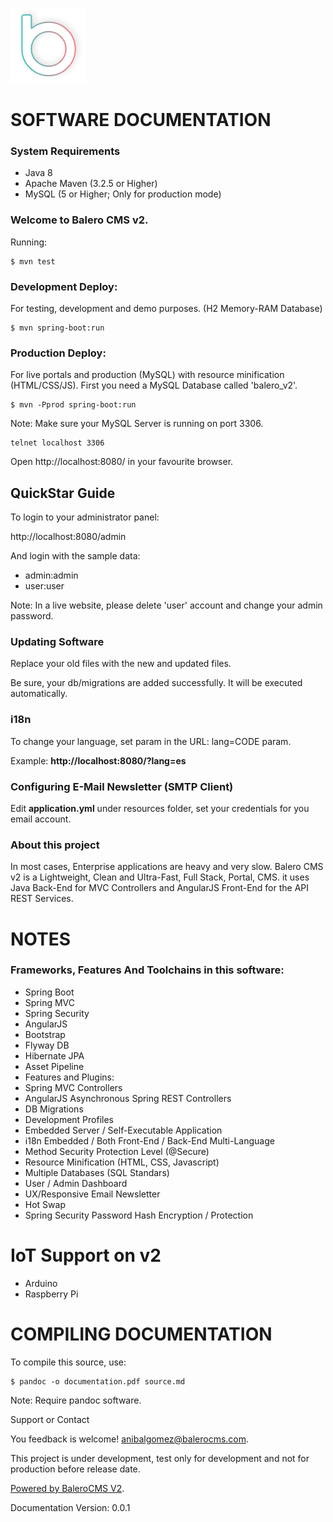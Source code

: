 ![BaleroCMS v2](images/logo.png)

SOFTWARE DOCUMENTATION
======================

### System Requirements

* Java 8
* Apache Maven (3.2.5 or Higher)
* MySQL (5 or Higher; Only for production mode)

### Welcome to Balero CMS v2.

Running:

    $ mvn test
    
### Development Deploy:

For testing, development and demo purposes. (H2 Memory-RAM Database)

    $ mvn spring-boot:run
    
### Production Deploy:

For live portals and production (MySQL) with resource minification (HTML/CSS/JS).
First you need a MySQL Database called 'balero_v2'.

    $ mvn -Pprod spring-boot:run
    
Note: Make sure your MySQL Server is running on port 3306.

    telnet localhost 3306
    
Open http://localhost:8080/ in your favourite browser.

## QuickStar Guide

To login to your administrator panel:

http://localhost:8080/admin

And login with the sample data:

* admin:admin
* user:user

Note: In a live website, please delete 'user' account and change your admin password.

### Updating Software

Replace your old files with the new and updated files.

Be sure, your db/migrations are added successfully. It will be executed automatically.

### i18n

To change your language, set param in the URL: lang=CODE param.

Example: **http://localhost:8080/?lang=es**

### Configuring E-Mail Newsletter (SMTP Client)

Edit **application.yml** under resources folder, set your credentials
for you email account.

### About this project

In most cases, Enterprise applications are heavy and very slow. Balero CMS v2
is a Lightweight, Clean and Ultra-Fast, Full Stack, Portal, CMS. it uses Java Back-End for MVC Controllers and AngularJS Front-End for the API REST Services.

NOTES
=====

### Frameworks, Features And Toolchains in this software: 

* Spring Boot
* Spring MVC
* Spring Security
* AngularJS
* Bootstrap
* Flyway DB
* Hibernate JPA
* Asset Pipeline
* Features and Plugins: 
* Spring MVC Controllers
* AngularJS Asynchronous Spring REST Controllers
* DB Migrations
* Development Profiles
* Embedded Server / Self-Executable Application
* i18n Embedded / Both Front-End / Back-End Multi-Language
* Method Security Protection Level (@Secure)
* Resource Minification (HTML, CSS, Javascript)
* Multiple Databases (SQL Standars)
* User / Admin Dashboard
* UX/Responsive Email Newsletter
* Hot Swap
* Spring Security Password Hash Encryption / Protection

IoT Support on v2
=================

* Arduino
* Raspberry Pi

COMPILING DOCUMENTATION
=======================

To compile this source, use:

    $ pandoc -o documentation.pdf source.md
    
Note: Require pandoc software.

Support or Contact

You feedback is welcome! anibalgomez@balerocms.com.

This project is under development, test only for development and not for production before release date.

[Powered by BaleroCMS V2](http://balerocms.com/).

Documentation Version: 0.0.1